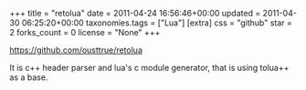 +++
title = "retolua"
date = 2011-04-24 16:56:46+00:00
updated = 2011-04-30 06:25:20+00:00
taxonomies.tags = ["Lua"]
[extra]
css = "github"
star = 2
forks_count = 0
license = "None"
+++

<https://github.com/ousttrue/retolua>

It is c++ header parser and lua's c module generator, that is using  tolua++ as a base.
